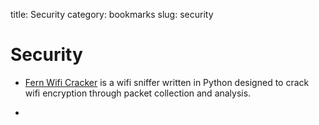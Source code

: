 title: Security
category: bookmarks
slug: security

# Security
* [Fern Wifi Cracker](https://code.google.com/p/fern-wifi-cracker/) is a
  wifi sniffer written in Python designed to crack wifi encryption through 
  packet collection and analysis.

* 
